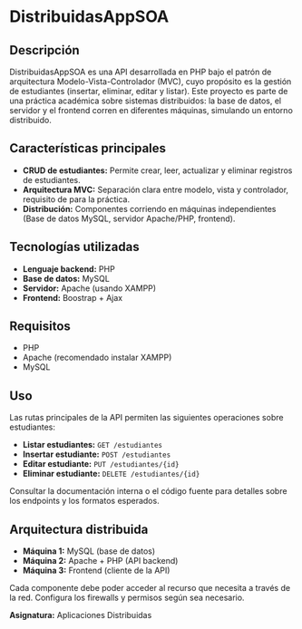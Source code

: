 # DistribuidasAppSOA

## Descripción

DistribuidasAppSOA es una API desarrollada en PHP bajo el patrón de arquitectura Modelo-Vista-Controlador (MVC), cuyo propósito es la gestión de estudiantes (insertar, eliminar, editar y listar). Este proyecto es parte de una práctica académica sobre sistemas distribuidos: la base de datos, el servidor y el frontend corren en diferentes máquinas, simulando un entorno distribuido.

## Características principales

- **CRUD de estudiantes:** Permite crear, leer, actualizar y eliminar registros de estudiantes.
- **Arquitectura MVC:** Separación clara entre modelo, vista y controlador, requisito de para la práctica.
- **Distribución:** Componentes corriendo en máquinas independientes (Base de datos MySQL, servidor Apache/PHP, frontend).

## Tecnologías utilizadas

- **Lenguaje backend:** PHP
- **Base de datos:** MySQL
- **Servidor:** Apache (usando XAMPP)
- **Frontend:** Boostrap + Ajax

## Requisitos

- PHP 
- Apache (recomendado instalar XAMPP)
- MySQL

## Uso

Las rutas principales de la API permiten las siguientes operaciones sobre estudiantes:

- **Listar estudiantes:** `GET /estudiantes`
- **Insertar estudiante:** `POST /estudiantes`
- **Editar estudiante:** `PUT /estudiantes/{id}`
- **Eliminar estudiante:** `DELETE /estudiantes/{id}`

Consultar la documentación interna o el código fuente para detalles sobre los endpoints y los formatos esperados.

## Arquitectura distribuida

- **Máquina 1:** MySQL (base de datos)
- **Máquina 2:** Apache + PHP (API backend)
- **Máquina 3:** Frontend (cliente de la API)

Cada componente debe poder acceder al recurso que necesita a través de la red. Configura los firewalls y permisos según sea necesario.
 
**Asignatura:** Aplicaciones Distribuidas
